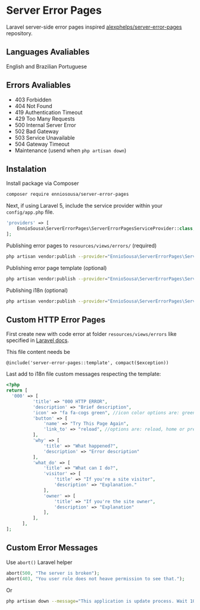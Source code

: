 # Server Error Pages
Laravel server-side error pages inspired [alexphelps/server-error-pages](https://github.com/alexphelps/server-error-pages) repository.

## Languages Avaliables
English and Brazilian Portuguese

## Errors Avaliables
* 403 Forbidden
* 404 Not Found
* 419 Authentication Timeout
* 429 Too Many Requests
* 500 Internal Server Error
* 502 Bad Gateway
* 503 Service Unavailable
* 504 Gateway Timeout
* Maintenance (usend when ```php artisan down```)

## Instalation
Install package via Composer
```bash
composer require enniosousa/server-error-pages
```
Next, if using Laravel 5, include the service provider within your `config/app.php` file.

```php
'providers' => [
    EnnioSousa\ServerErrorPages\ServerErrorPagesServiceProvider::class,
];
```

Publishing error pages to ``resources/views/errors/`` (required)
```bash
php artisan vendor:publish --provider="EnnioSousa\ServerErrorPages\ServerErrorPagesServiceProvider" --tag=errors
```

Publishing error page template (optional)
```bash
php artisan vendor:publish --provider="EnnioSousa\ServerErrorPages\ServerErrorPagesServiceProvider" --tag=views
```

Publishing i18n (optional)
```bash
php artisan vendor:publish --provider="EnnioSousa\ServerErrorPages\ServerErrorPagesServiceProvider" --tag=lang
```

## Custom HTTP Error Pages
First create new with code error at folder ```resources/views/errors``` like specified in [Laravel docs](https://laravel.com/docs/5.5/errors#custom-http-error-pages).

This file content needs be
```
@include('server-error-pages::template', compact($exception))
```

Last add to i18n file custom messages respecting the template:
```php
<?php
return [
  '000' => [
          'title' => "000 HTTP ERROR",
          'description' => "Brief description",
          'icon' => "fa fa-cogs green", //icon color options are: green, orange or red
          'button' => [
              'name' => "Try This Page Again",
              'link_to' => "reload", //options are: reload, home or previous
          ],
          'why' => [
              'title' => "What happened?",
              'description' => "Error description"
          ],
          'what_do' => [
              'title' => "What can I do?",
              'visitor' => [
                  'title' => "If you're a site visitor",
                  'description' => "Explanation."
              ],
              'owner' => [
                  'title' => "If you're the site owner",
                  'description' => "Explanation"
              ],
          ],
      ],
];
```

## Custom Error Messages
Use ```abort()``` Laravel helper
```php
abort(500, "The server is broken");
abort(403, "You user role does not heave permission to see that.");
```

Or
```bash
php artisan down --message="This application is update process. Wait 10 minutes and try again." --retry=600
```